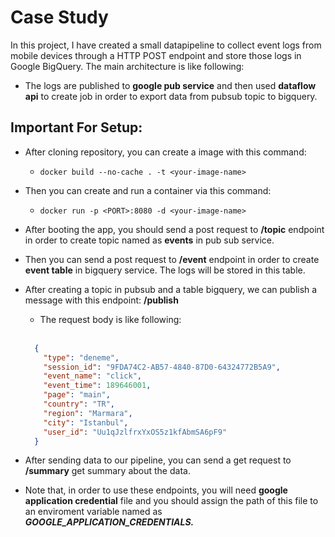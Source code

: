 # Case Study

In this project, I have created a small datapipeline to collect event logs from mobile devices through a HTTP POST endpoint and store those logs in Google BigQuery. 
The main architecture is like following: 

* The logs are published to **google pub service** and then used **dataflow api** to create job in order to export data from pubsub topic to bigquery.

## Important For Setup: 

* After cloning repository, you can create a image with this command: 
  * `docker build --no-cache . -t <your-image-name>`

* Then you can create and run a container via this command: 
  * `docker run -p <PORT>:8080 -d <your-image-name> `  

* After booting the app, you should send a post request to **/topic** endpoint in order to create topic named as **events** in pub sub service.

* Then you can send a post request to **/event** endpoint in order to create **event table** in bigquery service. The logs will be stored in this table.

* After creating a topic in pubsub and a table bigquery, we can publish a message with this endpoint: **/publish**
  
  * The request body is like following:
  <br></br>
  ```json
    {
      "type": "deneme",
      "session_id": "9FDA74C2-AB57-4840-87D0-64324772B5A9",
      "event_name": "click",
      "event_time": 189646001,
      "page": "main",
      "country": "TR",
      "region": "Marmara",
      "city": "Istanbul",
      "user_id": "Uu1qJzlfrxYxOS5z1kfAbmSA6pF9"
    }
  ```
 
* After sending data to our pipeline, you can send a get request to **/summary** get summary about the data.

* Note that, in order to use these endpoints, you will need **google application credential** file and you should assign the path of this file to an enviroment variable named as <em><strong>GOOGLE_APPLICATION_CREDENTIALS<em><strong>.

